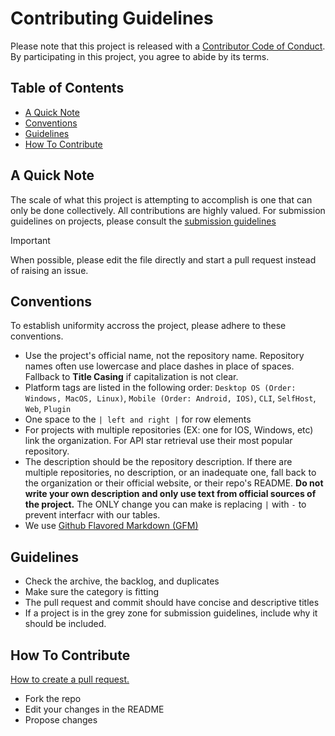 
# Contributing Guidelines

Please note that this project is released with a [Contributor Code of Conduct](CODE-OF-CONDUCT.md). By participating in this project, you agree to abide by its terms.

## Table of Contents
- [A Quick Note](a-quick-note)
- [Conventions](conventions)
- [Guidelines](guidelines)
- [How To Contribute](how-to-contribute)

## A Quick Note
The scale of what this project is attempting to accomplish is one that can only be done collectively. All contributions are highly valued. For submission guidelines on projects, please consult the [submission guidelines](guidelines.md)

>[!IMPORTANT]
>When possible, please edit the file directly and start a pull request instead of raising an issue.

## Conventions
To establish uniformity accross the project, please adhere to these conventions.
- Use the project's official name, not the repository name. Repository names often use lowercase and place dashes in place of spaces. Fallback to **Title Casing** if capitalization is not clear. 
- Platform tags are listed in the following order: ```Desktop OS (Order: Windows, MacOS, Linux)```, ```Mobile (Order: Android, IOS)```, ```CLI```, ```SelfHost```, ```Web```, ```Plugin```
- One space to the ```| left and right |``` for row elements
- For projects with multiple repositories (EX: one for IOS, Windows, etc) link the organization. For API star retrieval use their most popular repository.
- The description should be the repository description. If there are multiple repositories, no description, or an inadequate one, fall back to the organization or their official website, or their repo's README. **Do not write your own description and only use text from official sources of the project.** The ONLY change you can make is replacing ```|``` with ```-``` to prevent interfacr with our tables. 
- We use [Github Flavored Markdown (GFM)](https://docs.github.com/en/get-started/writing-on-github)

## Guidelines
- Check the archive, the backlog, and duplicates
- Make sure the category is fitting
- The pull request and commit should have concise and descriptive titles
- If a project is in the grey zone for submission guidelines, include why it should be included.

## How To Contribute
[How to create a pull request.](https://docs.github.com/en/pull-requests/collaborating-with-pull-requests/proposing-changes-to-your-work-with-pull-requests/creating-a-pull-request)

- Fork the repo
- Edit your changes in the README
- Propose changes

